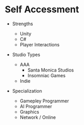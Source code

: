 # Self Accessment
  * Strengths

    - Unity
    - C#
    - Player Interactions

  * Studio Types
    
    - AAA
       * Santa Monica Studios
       * Insomniac Games
    - Indie
      
  * Specialization
    
    - Gamepley Programmer
    - AI Programmer
    - Graphics
    - Network / Online
